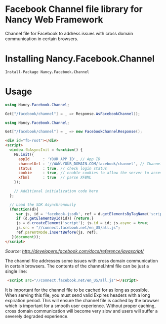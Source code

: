 # Facebook Channel file library for Nancy Web Framework

Channel file for Facebook to address issues with cross domain communication in certain browsers.

# Installing Nancy.Facebook.Channel

```
Install-Package Nancy.Facebook.Channel
```

# Usage

```c#
using Nancy.Facebook.Channel;

Get["/facebook/channel"] = _ => Response.AsFacebookChannel();
```

```c#
using Nancy.Facebook.Channel;

Get["/facebook/channel"] = _ => new FacebookChannelResponse();
```

```html
<div id="fb-root"></div>
<script>
  window.fbAsyncInit = function() {
    FB.init({
      appId      : 'YOUR_APP_ID', // App ID
      channelUrl : '//WWW.YOUR_DOMAIN.COM/facebook/channel', // Channel File for x-domain communication
      status     : true, // check login status
      cookie     : true, // enable cookies to allow the server to access the session
      xfbml      : true  // parse XFBML
    });

    // Additional initialization code here
  };

  // Load the SDK Asynchronously
  (function(d){
     var js, id = 'facebook-jssdk', ref = d.getElementsByTagName('script')[0];
     if (d.getElementById(id)) {return;}
     js = d.createElement('script'); js.id = id; js.async = true;
     js.src = "//connect.facebook.net/en_US/all.js";
     ref.parentNode.insertBefore(js, ref);
   }(document));
</script>
```
*Source: http://developers.facebook.com/docs/reference/javascript/*

The channel file addresses some issues with cross domain communication in certain browsers. The contents of the channel.html file can be just a single line:

```html
 <script src="//connect.facebook.net/en_US/all.js"></script>
 ```

It is important for the channel file to be cached for as long as possible. When serving this file, you must send valid Expires headers with a long expiration period. This will ensure the channel file is cached by the browser which is important for a smooth user experience. Without proper caching, cross domain communication will become very slow and users will suffer a severely degraded experience.
